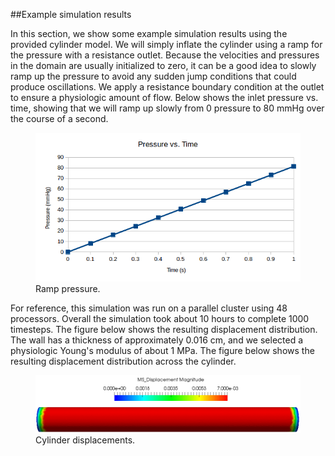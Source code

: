 ##Example simulation results

In this section, we show some example simulation results using the provided cylinder model. We will simply inflate the cylinder using a ramp for the pressure with a resistance outlet. Because the velocities and pressures in the domain are usually initialized to zero, it can be a good idea to slowly ramp up the pressure to avoid any sudden jump conditions that could produce oscillations. We apply a resistance boundary condition at the outlet to ensure a physiologic amount of flow. Below shows the inlet pressure vs. time, showing that we will ramp up slowly from 0 pressure to 80 mmHg over the course of a second.

<figure>
  <img class="svImg svImgMd" src="documentation/svfsi/fsi/imgs/ramp_pressure.png">
  <figcaption class="svCaption" >Ramp pressure.</figcaption>
</figure>

For reference, this simulation was run on a parallel cluster using 48 processors. Overall the simulation took about 10 hours to complete 1000 timesteps. The figure below shows the resulting displacement distribution. The wall has a thickness of approximately 0.016 cm, and we selected a physiologic Young's modulus of about 1 MPa. The figure below shows the resulting displacement distribution across the cylinder.

<figure>
  <img class="svImg svImgMd" src="documentation/svfsi/fsi/imgs/cylinder_displacements.png">
  <figcaption class="svCaption" >Cylinder displacements.</figcaption>
</figure>
